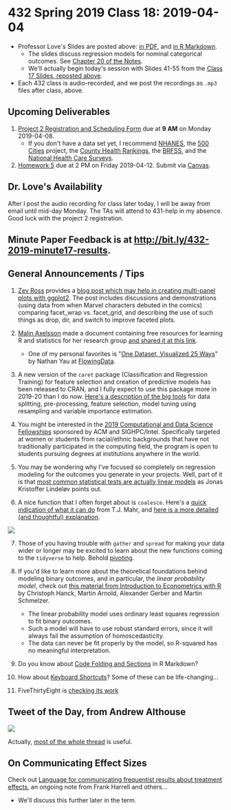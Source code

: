 # 432 Spring 2019 Class 18: 2019-04-04

- Professor Love's Slides are posted above: [in PDF](https://github.com/THOMASELOVE/2019-432/blob/master/slides/class18/432_2019_slides18.pdf), and [in R Markdown](https://github.com/THOMASELOVE/2019-432/blob/master/slides/class18/432_2019_slides18.Rmd).
    - The slides discuss regression models for nominal categorical outcomes. See [Chapter 20 of the Notes](https://thomaselove.github.io/2019-432-book/analyzing-literary-styles-with-multinomial-logistic-regression.html).
    - We'll actually begin today's session with Slides 41-55 from the [Class 17 Slides, reposted above](https://github.com/THOMASELOVE/2019-432/blob/master/slides/class18/432_2019_slides17.pdf). 
- Each 432 class is audio-recorded, and we post the recordings as `.mp3` files after class, above.

## Upcoming Deliverables

1. [Project 2 Registration and Scheduling Form](http://bit.ly/432-2019-project2-registration) due at **9 AM** on Monday 2019-04-08.
    - If you don't have a data set yet, I recommend [NHANES](https://www.cdc.gov/nchs/nhanes/index.htm), the [500 Cities](https://www.cdc.gov/500cities/index.htm) project, the [County Health Rankings](http://www.countyhealthrankings.org/), the [BRFSS](https://www.cdc.gov/brfss/index.html), and the [National Health Care Surveys](https://www.cdc.gov/nchs/dhcs/index.htm).
2. [Homework 5](https://github.com/THOMASELOVE/2019-432/tree/master/homework/homework5) due at 2 PM on Friday 2019-04-12. Submit via [Canvas](https://canvas.case.edu/).

## Dr. Love's Availability

After I post the audio recording for class later today, I will be away from email until mid-day Monday. The TAs will attend to 431-help in my absence. Good luck with the project 2 registration.

## Minute Paper Feedback is at http://bit.ly/432-2019-minute17-results.

## General Announcements / Tips

1. [Zev Ross](https://twitter.com/zevross/status/1113068644895002626?s=11) provides a [blog post which may help in creating multi-panel plots with ggplot2](https://t.co/I5PJh6kAKy). The post includes discussions and demonstrations (using data from when Marvel characters debuted in the comics) comparing facet_wrap vs. facet_grid, and describing the use of such things as drop, dir, and switch to improve faceted plots.

2. [Malin Axelsson](https://twitter.com/malinfax/status/1056660281168986113) made a document containing free resources for learning R and statistics for her research group [and shared it at this link](https://t.co/JutzTPyfbi).
    - One of my personal favorites is "[One Dataset, Visualized 25 Ways](https://flowingdata.com/2017/01/24/one-dataset-visualized-25-ways/)" by Nathan Yau at [FlowingData](https://flowingdata.com).

3. A new version of the `caret` package (Classification and Regression Training) for feature selection and creation of predictive models has been released to CRAN, and I fully expect to use this package more in 2019-20 than I do now. [Here's a description of the big tools](https://topepo.github.io/caret/) for data splitting, pre-processing, feature selection, model tuning using resampling and variable importance estimation.

4. You might be interested in the [2019 Computational and Data Science Fellowships](https://www.sighpc.org/fellowships) sponsored by ACM and SIGHPC/Intel. Specifically targeted at women or students from racial/ethnic backgrounds that have not traditionally participated in the computing field, the program is open to students pursuing degrees at institutions anywhere in the world. 

5. You may be wondering why I've focused so completely on regression modeling for the outcomes you generate in your projects. Well, part of it is that [most common statistical tests are actually linear models](https://lindeloev.github.io/tests-as-linear/) as Jonas Kristoffer Lindeløv points out.

6. A nice function that I often forget about is `coalesce`. Here's a [quick indication of what it can do](https://twitter.com/tjmahr/status/1111324874092564481?s=11) from T.J. Mahr, and [here is a more detailed (and thoughtful) explanation](https://www.jessemaegan.com/post/learning-to-learn-metacognition-and-the-coalesce-function/).

![](https://github.com/THOMASELOVE/2019-432/blob/master/slides/class18/mahr.png)

7. Those of you having trouble with `gather` and `spread` for making your data wider or longer may be excited to learn about the new functions coming to the `tidyverse` to help. Behold [pivoting](https://tidyr.tidyverse.org/dev/articles/pivot.html).

8. If you'd like to learn more about the theoretical foundations behind modeling binary outcomes, and in particular, the *linear probability model*, check out [this material from Introduction to Econometrics with R](https://www.econometrics-with-r.org/11-1-binary-dependent-variables-and-the-linear-probability-model.html) by Christoph Hanck, Martin Arnold, Alexander Gerber and Martin Schmelzer.
    - The linear probability model uses ordinary least squares regression to fit binary outcomes.
    - Such a model will have to use robust standard errors, since it will always fail the assumption of homoscedasticity.
    - The data can never be fit properly by the model, so R-squared has no meaningful interpretation.

9. Do you know about [Code Folding and Sections](https://support.rstudio.com/hc/en-us/articles/200484568-Code-Folding-and-Sections) in R Markdown?

10. How about [Keyboard Shortcuts](https://support.rstudio.com/hc/en-us/articles/200711853-Keyboard-Shortcuts)? Some of these can be life-changing...

11. FiveThirtyEight is [checking its work](https://projects.fivethirtyeight.com/checking-our-work/)

## Tweet of the Day, from Andrew Althouse

![](https://github.com/THOMASELOVE/2019-432/blob/master/slides/class18/althouse.png)

Actually, [most of the whole thread](https://twitter.com/adalthousephd/status/1113027432804745216?s=11) is useful.

## On Communicating Effect Sizes

Check out [Language for communicating frequentist results about treatment effects](https://discourse.datamethods.org/t/language-for-communicating-frequentist-results-about-treatment-effects/934), an ongoing note from Frank Harrell and others...

- We'll discuss this further later in the term.

